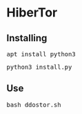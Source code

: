 # HiberTor
<h2>Installing</h2>
<pre>apt install python3</pre>
<pre>python3 install.py</pre>

<h2>Use</h2>
<pre>bash ddostor.sh</pre>

